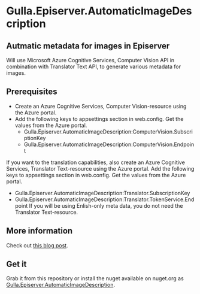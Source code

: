# Gulla.Episerver.AutomaticImageDescription

## Autmatic metadata for images in Episerver
Will use Microsoft Azure Cognitive Services, Computer Vision API in combination with Translator Text API, to generate various metadata for images.


## Prerequisites
* Create an Azure Cognitive Services, Computer Vision-resource using the Azure portal.
* Add the following keys to appsettings section in web.config. Get the values from the Azure portal.  
  - Gulla.Episerver.AutomaticImageDescription:ComputerVision.SubscriptionKey
  - Gulla.Episerver.AutomaticImageDescription:ComputerVision.Endpoint

If you want to the translation capabilities, also create an Azure Cognitive Services, Translator Text-resource using the Azure portal. Add the following keys to appsettings section in web.config. Get the values from the Azure portal.  
  - Gulla.Episerver.AutomaticImageDescription:Translator.SubscriptionKey
  - Gulla.Episerver.AutomaticImageDescription:Translator.TokenService.Endpoint
 If you will be using Enlish-only meta data, you do not need the Translator Text-resource. 

## More information
Check out [this blog post](https://blog.novacare.no/episerver-automatic-image-meta-data).

## Get it
Grab it from this repository or install the nuget available on nuget.org as [Gulla.Episerver.AutomaticImageDescription](https://www.nuget.org/).
